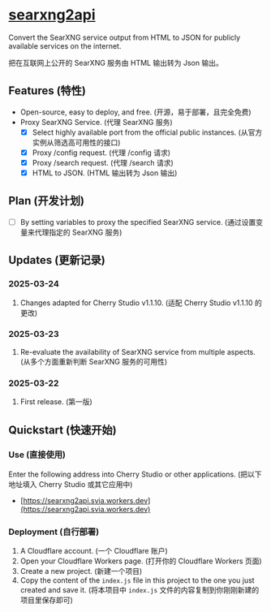 # [searxng2api](https://github.com/Skilemon/searxng2api)
Convert the SearXNG service output from HTML to JSON for publicly available services on the internet.

把在互联网上公开的 SearXNG 服务由 HTML 输出转为 Json 输出。

## Features (特性)
- Open-source, easy to deploy, and free. (开源，易于部署，且完全免费)
- Proxy SearXNG Service. (代理 SearXNG 服务)
  - [x] Select highly available port from the official public instances. (从官方实例从筛选高可用性的接口)
  - [x] Proxy /config request. (代理 /config 请求)
  - [x] Proxy /search request. (代理 /search 请求)
  - [x] HTML to JSON. (HTML 输出转为 Json 输出)

## Plan (开发计划)
- [ ] By setting variables to proxy the specified SearXNG service. (通过设置变量来代理指定的 SearXNG 服务)

## Updates (更新记录)
### 2025-03-24
1. Changes adapted for Cherry Studio v1.1.10. (适配 Cherry Studio v1.1.10 的更改)
### 2025-03-23
1. Re-evaluate the availability of SearXNG service from multiple aspects. (从多个方面重新判断 SearXNG 服务的可用性)
### 2025-03-22
1. First release. (第一版)

## Quickstart (快速开始)
### Use (直接使用)
Enter the following address into Cherry Studio or other applications. (把以下地址填入 Cherry Studio 或其它应用中)
- [https://searxng2api.svia.workers.dev](https://searxng2api.svia.workers.dev)
### Deployment (自行部署)
1. A Cloudflare account. (一个 Cloudflare 账户)
2. Open your Cloudflare Workers page. (打开你的 Cloudflare Workers 页面)
3. Create a new project. (新建一个项目)
4. Copy the content of the ```index.js``` file in this project to the one you just created and save it. (将本项目中 ```index.js``` 文件的内容复制到你刚刚新建的项目里保存即可)
